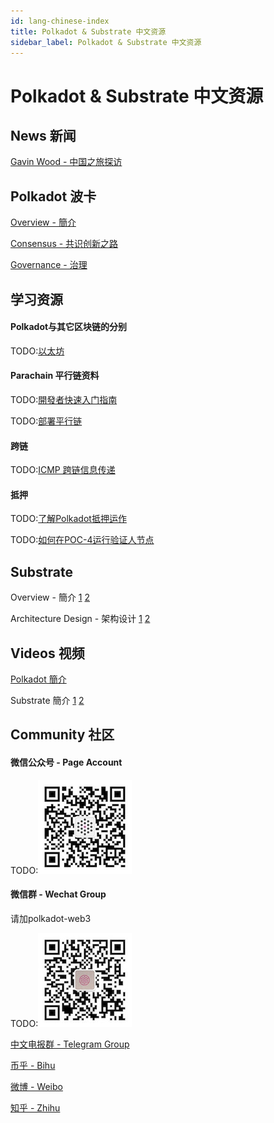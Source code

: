 ```yaml
---
id: lang-chinese-index
title: Polkadot & Substrate 中文资源
sidebar_label: Polkadot & Substrate 中文资源
---
```


# Polkadot & Substrate 中文资源

## News 新闻
[Gavin Wood - 中国之旅探访](https://www.8btc.com/article/392902)

## Polkadot 波卡
[Overview - 簡介](https://www.slideshare.net/casperLTH/polkadot)

[Consensus - 共识创新之路](https://www.slideshare.net/casperLTH/polkadot-consensus-innovation)

[Governance - 治理](https://mp.weixin.qq.com/s/yyPaHsU7Nf7sUBVGIq1jbw)

## 学习资源


#### Polkadot与其它区块链的分别
TODO:[以太坊](./learn/comparisons.md)

#### Parachain 平行链资料
TODO:[開發者快速入门指南](./build/build-with-polkadot.md) 

TODO:[部署平行链](./build/deploy-parachains.md) 

#### 跨链
TODO:[ICMP 跨链信息传递](./learn/interchain.md)

#### 抵押
TODO:[了解Polkadot抵押运作](./learn/staking.md)

TODO:[如何在POC-4运行验证人节点](./node/guides/how-to-validate.md)

## Substrate

Overview - 簡介
[1](https://www.slideshare.net/casperLTH/substrate-134676336)
[2](https://mp.weixin.qq.com/s/AjQ10yk-VsmS-HdREgjBTQ)

Architecture Design - 架构设计
[1](https://zhuanlan.zhihu.com/p/56383616)
[2](https://zhuanlan.zhihu.com/p/56414647)

## Videos 视频

[Polkadot 簡介](https://v.qq.com/x/page/x0788x5gkhg.html)

Substrate 簡介
[1](https://v.qq.com/x/page/c084413akx5.html)
[2](https://v.qq.com/x/page/l0837zlb2gf.html)

## Community 社区

#### 微信公众号 - Page Account

TODO:![](assets/wechat_page_account.jpg)


#### 微信群 - Wechat Group

请加polkadot-web3

TODO:![](assets/polkadot-wechat.jpg)

[中文电报群 - Telegram Group](https://t.me/polkadotChi)

[币乎 - Bihu](https://bihu.com/people/1657666605)

[微博 - Weibo](https://www.weibo.com/PolkadotNetwork)

[知乎 - Zhihu](https://www.zhihu.com/people/PolkadotNetwork/)